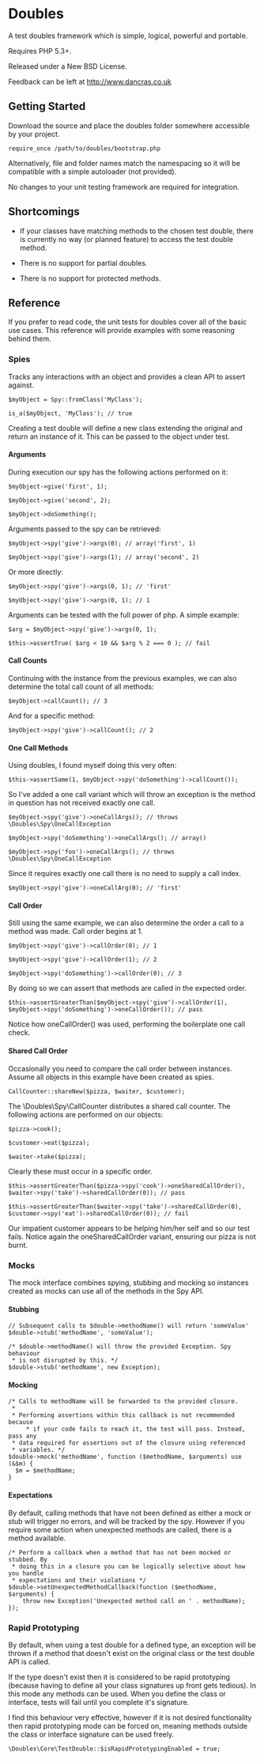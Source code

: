 Doubles
=======

A test doubles framework which is simple, logical, powerful and portable.

Requires PHP 5.3+.

Released under a New BSD License.

Feedback can be left at http://www.dancras.co.uk


Getting Started
---------------

Download the source and place the doubles folder somewhere accessible by your
project.

	require_once /path/to/doubles/bootstrap.php

Alternatively, file and folder names match the namespacing so it will be
compatible with a simple autoloader (not provided).

No changes to your unit testing framework are required for integration.


Shortcomings
------------

 *   If your classes have matching methods to the chosen test double, there is
     currently no way (or planned feature) to access the test double method.

 *   There is no support for partial doubles.

 *   There is no support for protected methods.


Reference
---------

If you prefer to read code, the unit tests for doubles cover all of the basic use
cases. This reference will provide examples with some reasoning behind them.


### Spies

Tracks any interactions with an object and provides a clean API to assert against.

	$myObject = Spy::fromClass('MyClass');

	is_a($myObject, 'MyClass'); // true

Creating a test double will define a new class extending the original and return
an instance of it. This can be passed to the object under test.

#### Arguments

During execution our spy has the following actions performed on it:

	$myObject->give('first', 1);

	$myObject->give('second', 2);

	$myObject->doSomething();

Arguments passed to the spy can be retrieved:

	$myObject->spy('give')->args(0); // array('first', 1)

	$myObject->spy('give')->args(1); // array('second', 2)

Or more directly:

	$myObject->spy('give')->args(0, 1); // 'first'

	$myObject->spy('give')->args(0, 1); // 1

Arguments can be tested with the full power of php. A simple example:

	$arg = $myObject->spy('give')->args(0, 1);

	$this->assertTrue( $arg < 10 && $arg % 2 === 0 ); // fail

#### Call Counts

Continuing with the instance from the previous examples, we can also determine
the total call count of all methods:

	$myObject->callCount(); // 3

And for a specific method:

	$myObject->spy('give')->callCount(); // 2

#### One Call Methods

Using doubles, I found myself doing this very often:

	$this->assertSame(1, $myObject->spy('doSomething')->callCount());

So I've added a one call variant which will throw an exception is the method in
question has not received exactly one call.

	$myObject->spy('give')->oneCallArgs(); // throws \Doubles\Spy\OneCallException

	$myObject->spy('doSomething')->oneCallArgs(); // array()

	$myObject->spy('foo')->oneCallArgs(); // throws \Doubles\Spy\OneCallException

Since it requires exactly one call there is no need to supply a call index.

	$myObject->spy('give')->oneCallArg(0); // 'first'

#### Call Order

Still using the same example, we can also determine the order a call to a method
was made. Call order begins at 1.

	$myObject->spy('give')->callOrder(0); // 1

	$myObject->spy('give')->callOrder(1); // 2

	$myObject->spy('doSomething')->callOrder(0); // 3

By doing so we can assert that methods are called in the expected order.

	$this->assertGreaterThan($myObject->spy('give')->callOrder(1), $myObject->spy('doSomething')->oneCallOrder()); // pass

Notice how oneCallOrder() was used, performing the boilerplate one call check.

#### Shared Call Order

Occasionally you need to compare the call order between instances. Assume all
objects in this example have been created as spies.

	CallCounter::shareNew($pizza, $waiter, $customer);

The \Doubles\Spy\CallCounter distributes a shared call counter. The following
actions are performed on our objects:

	$pizza->cook();

	$customer->eat($pizza);
	
	$waiter->take($pizza);	

Clearly these must occur in a specific order.

	$this->assertGreaterThan($pizza->spy('cook')->oneSharedCallOrder(), $waiter->spy('take')->sharedCallOrder(0)); // pass

	$this->assertGreaterThan($waiter->spy('take')->sharedCallOrder(0), $customer->spy('eat')->sharedCallOrder(0)); // fail

Our impatient customer appears to be helping him/her self and so our test fails.
Notice again the oneSharedCallOrder variant, ensuring our pizza is not burnt.


### Mocks

The mock interface combines spying, stubbing and mocking so instances created as
mocks can use all of the methods in the Spy API.

#### Stubbing

	// Subsequent calls to $double->methodName() will return 'someValue'
	$double->stub('methodName', 'someValue');

	/* $double->methodName() will throw the provided Exception. Spy behaviour
	 * is not disrupted by this. */
	$double->stub('methodName', new Exception);

#### Mocking

	/* Calls to methodName will be forwarded to the provided closure.
	 * 
	 * Performing assertions within this callback is not recommended because
         * if your code fails to reach it, the test will pass. Instead, pass any
	 * data required for assertions out of the closure using referenced
	 * variables. */
	$double->mock('methodName', function ($methodName, $arguments) use (&$m) {
	  $m = $methodName;
	}

#### Expectations

By default, calling methods that have not been defined as either a mock or stub
will trigger no errors, and will be tracked by the spy. However if you require
some action when unexpected methods are called, there is a method available.

	/* Perform a callback when a method that has not been mocked or stubbed. By
	 * doing this in a closure you can be logically selective about how you handle
	 * expectations and their violations */
	$double->setUnexpectedMethodCallback(function ($methodName, $arguments) {
		throw new Exception('Unexpected method call on ' . methodName);
	});


### Rapid Prototyping

By default, when using a test double for a defined type, an exception will be
thrown if a method that doesn't exist on the original class or the test
double API is called.

If the type doesn't exist then it is considered to be rapid prototyping (because
having to define all your class signatures up front gets tedious). In this mode
any methods can be used. When you define the class or interface, tests will fail
until you complete it's signature.

I find this behaviour very effective, however if it is not desired functionality then
rapid prototyping mode can be forced on, meaning methods outside the class or
interface signature can be used freely.

	\Doubles\Core\TestDouble::$isRapidPrototypingEnabled = true;
